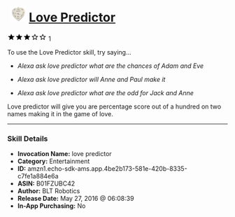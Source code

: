 # &nbsp;<img src="skill_icon" alt="Love Predictor icon" width="36"> [Love Predictor](http://alexa.amazon.com/#skills/amzn1.echo-sdk-ams.app.4be2b173-581e-420b-8335-c7fe1a884e6a)
![3 stars](../../images/ic_star_black_18dp_1x.png)![3 stars](../../images/ic_star_black_18dp_1x.png)![3 stars](../../images/ic_star_black_18dp_1x.png)![3 stars](../../images/ic_star_border_black_18dp_1x.png)![3 stars](../../images/ic_star_border_black_18dp_1x.png) 1

To use the Love Predictor skill, try saying...

* *Alexa ask love predictor what are the chances of Adam and Eve*

* *Alexa ask love predictor will Anne and Paul make it*

* *Alexa ask love predictor what are the odd for Jack and Anne*

Love predictor will give you are percentage score out of a hundred on two names making it in the game of love.

***

### Skill Details

* **Invocation Name:** love predictor
* **Category:** Entertainment
* **ID:** amzn1.echo-sdk-ams.app.4be2b173-581e-420b-8335-c7fe1a884e6a
* **ASIN:** B01FZUBC42
* **Author:** BLT Robotics
* **Release Date:** May 27, 2016 @ 06:08:39
* **In-App Purchasing:** No
